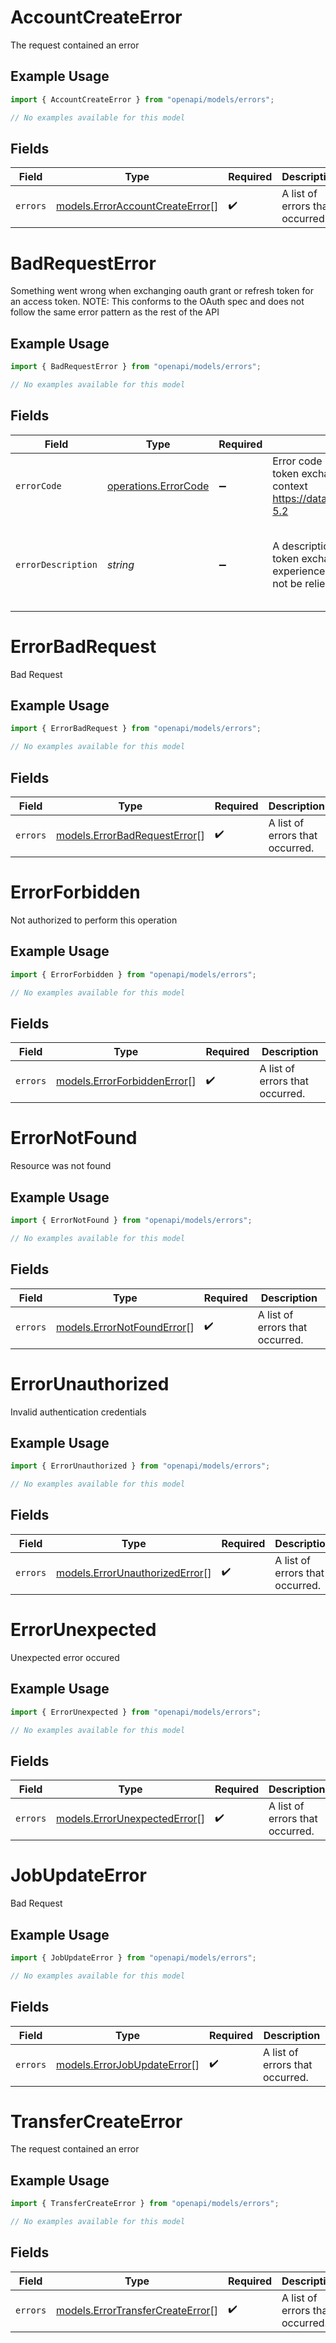 

<!-- FILE: accountcreateerror.md -->

# AccountCreateError

The request contained an error

## Example Usage

```typescript
import { AccountCreateError } from "openapi/models/errors";

// No examples available for this model
```

## Fields

| Field                                                                       | Type                                                                        | Required                                                                    | Description                                                                 |
| --------------------------------------------------------------------------- | --------------------------------------------------------------------------- | --------------------------------------------------------------------------- | --------------------------------------------------------------------------- |
| `errors`                                                                    | [models.ErrorAccountCreateError](../../models/erroraccountcreateerror.md)[] | :heavy_check_mark:                                                          | A list of errors that occurred.                                             |


<!-- FILE: badrequesterror.md -->

# BadRequestError

Something went wrong when exchanging oauth grant or refresh token for an access token. NOTE: This conforms to the OAuth spec and does not follow the same error pattern as the rest of the API

## Example Usage

```typescript
import { BadRequestError } from "openapi/models/errors";

// No examples available for this model
```

## Fields

| Field                                                                                                                                                                                          | Type                                                                                                                                                                                           | Required                                                                                                                                                                                       | Description                                                                                                                                                                                    | Example                                                                                                                                                                                        |
| ---------------------------------------------------------------------------------------------------------------------------------------------------------------------------------------------- | ---------------------------------------------------------------------------------------------------------------------------------------------------------------------------------------------- | ---------------------------------------------------------------------------------------------------------------------------------------------------------------------------------------------- | ---------------------------------------------------------------------------------------------------------------------------------------------------------------------------------------------- | ---------------------------------------------------------------------------------------------------------------------------------------------------------------------------------------------- |
| `errorCode`                                                                                                                                                                                    | [operations.ErrorCode](../../models/operations/errorcode.md)                                                                                                                                   | :heavy_minus_sign:                                                                                                                                                                             | Error code indicating what went wrong with the oauth token exchange. See the OAuth2 RFC for further context https://datatracker.ietf.org/doc/html/rfc6749#section-5.2                          |                                                                                                                                                                                                |
| `errorDescription`                                                                                                                                                                             | *string*                                                                                                                                                                                       | :heavy_minus_sign:                                                                                                                                                                             | A description of exactly went wrong with the oauth token exchange. This is meant to improve developer experience, and is subject to change, so this should not be relied upon programatically. | The requested scope is invalid, unknown, or malformed.                                                                                                                                         |


<!-- FILE: errorbadrequest.md -->

# ErrorBadRequest

Bad Request

## Example Usage

```typescript
import { ErrorBadRequest } from "openapi/models/errors";

// No examples available for this model
```

## Fields

| Field                                                                 | Type                                                                  | Required                                                              | Description                                                           |
| --------------------------------------------------------------------- | --------------------------------------------------------------------- | --------------------------------------------------------------------- | --------------------------------------------------------------------- |
| `errors`                                                              | [models.ErrorBadRequestError](../../models/errorbadrequesterror.md)[] | :heavy_check_mark:                                                    | A list of errors that occurred.                                       |


<!-- FILE: errorforbidden.md -->

# ErrorForbidden

Not authorized to perform this operation

## Example Usage

```typescript
import { ErrorForbidden } from "openapi/models/errors";

// No examples available for this model
```

## Fields

| Field                                                               | Type                                                                | Required                                                            | Description                                                         |
| ------------------------------------------------------------------- | ------------------------------------------------------------------- | ------------------------------------------------------------------- | ------------------------------------------------------------------- |
| `errors`                                                            | [models.ErrorForbiddenError](../../models/errorforbiddenerror.md)[] | :heavy_check_mark:                                                  | A list of errors that occurred.                                     |


<!-- FILE: errornotfound.md -->

# ErrorNotFound

Resource was not found

## Example Usage

```typescript
import { ErrorNotFound } from "openapi/models/errors";

// No examples available for this model
```

## Fields

| Field                                                             | Type                                                              | Required                                                          | Description                                                       |
| ----------------------------------------------------------------- | ----------------------------------------------------------------- | ----------------------------------------------------------------- | ----------------------------------------------------------------- |
| `errors`                                                          | [models.ErrorNotFoundError](../../models/errornotfounderror.md)[] | :heavy_check_mark:                                                | A list of errors that occurred.                                   |


<!-- FILE: errorunauthorized.md -->

# ErrorUnauthorized

Invalid authentication credentials

## Example Usage

```typescript
import { ErrorUnauthorized } from "openapi/models/errors";

// No examples available for this model
```

## Fields

| Field                                                                     | Type                                                                      | Required                                                                  | Description                                                               |
| ------------------------------------------------------------------------- | ------------------------------------------------------------------------- | ------------------------------------------------------------------------- | ------------------------------------------------------------------------- |
| `errors`                                                                  | [models.ErrorUnauthorizedError](../../models/errorunauthorizederror.md)[] | :heavy_check_mark:                                                        | A list of errors that occurred.                                           |


<!-- FILE: errorunexpected.md -->

# ErrorUnexpected

Unexpected error occured

## Example Usage

```typescript
import { ErrorUnexpected } from "openapi/models/errors";

// No examples available for this model
```

## Fields

| Field                                                                 | Type                                                                  | Required                                                              | Description                                                           |
| --------------------------------------------------------------------- | --------------------------------------------------------------------- | --------------------------------------------------------------------- | --------------------------------------------------------------------- |
| `errors`                                                              | [models.ErrorUnexpectedError](../../models/errorunexpectederror.md)[] | :heavy_check_mark:                                                    | A list of errors that occurred.                                       |


<!-- FILE: jobupdateerror.md -->

# JobUpdateError

Bad Request

## Example Usage

```typescript
import { JobUpdateError } from "openapi/models/errors";

// No examples available for this model
```

## Fields

| Field                                                               | Type                                                                | Required                                                            | Description                                                         |
| ------------------------------------------------------------------- | ------------------------------------------------------------------- | ------------------------------------------------------------------- | ------------------------------------------------------------------- |
| `errors`                                                            | [models.ErrorJobUpdateError](../../models/errorjobupdateerror.md)[] | :heavy_check_mark:                                                  | A list of errors that occurred.                                     |


<!-- FILE: transfercreateerror.md -->

# TransferCreateError

The request contained an error

## Example Usage

```typescript
import { TransferCreateError } from "openapi/models/errors";

// No examples available for this model
```

## Fields

| Field                                                                         | Type                                                                          | Required                                                                      | Description                                                                   |
| ----------------------------------------------------------------------------- | ----------------------------------------------------------------------------- | ----------------------------------------------------------------------------- | ----------------------------------------------------------------------------- |
| `errors`                                                                      | [models.ErrorTransferCreateError](../../models/errortransfercreateerror.md)[] | :heavy_check_mark:                                                            | A list of errors that occurred.                                               |